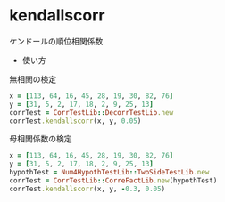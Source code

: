 kendallscorr
============
ケンドールの順位相関係数

* 使い方

無相関の検定

```ruby
x = [113, 64, 16, 45, 28, 19, 30, 82, 76]
y = [31, 5, 2, 17, 18, 2, 9, 25, 13]
corrTest = CorrTestLib::DecorrTestLib.new
corrTest.kendallscorr(x, y, 0.05)
```

母相関係数の検定

```ruby
x = [113, 64, 16, 45, 28, 19, 30, 82, 76]
y = [31, 5, 2, 17, 18, 2, 9, 25, 13]
hypothTest = Num4HypothTestLib::TwoSideTestLib.new
corrTest = CorrTestLib::CorreFactLib.new(hypothTest)
corrTest.kendallscorr(x, y, -0.3, 0.05)
```


